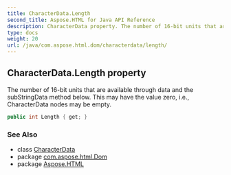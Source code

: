 ```yaml
---
title: CharacterData.Length
second_title: Aspose.HTML for Java API Reference
description: CharacterData property. The number of 16-bit units that are available through data and the subStringData method below. This may have the value zero i.e. CharacterData nodes may be empty
type: docs
weight: 20
url: /java/com.aspose.html.dom/characterdata/length/
---
```

## CharacterData.Length property

The number of 16-bit units that are available through data and the subStringData method below. This may have the value zero, i.e., CharacterData nodes may be empty.

```java
public int Length { get; }
```

### See Also

* class [CharacterData](../)
* package [com.aspose.html.Dom](../../characterdata/)
* package [Aspose.HTML](../../../)
